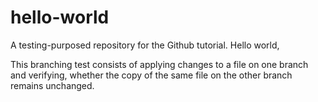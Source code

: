 # hello-world
A testing-purposed repository for the Github tutorial.
Hello world,

This branching test consists of applying changes to a file on one branch and verifying,
whether the copy of the same file on the other branch remains unchanged.
